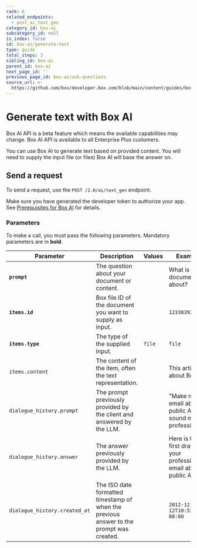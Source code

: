 ```yaml
---
rank: 6
related_endpoints:
  - post_ai_text_gen
category_id: box-ai
subcategory_id: null
is_index: false
id: box-ai/generate-text
type: guide
total_steps: 3
sibling_id: box-ai
parent_id: box-ai
next_page_id: ''
previous_page_id: box-ai/ask-questions
source_url: >-
  https://github.com/box/developer.box.com/blob/main/content/guides/box-ai/generate-text.md
---
```

# Generate text with Box AI

<Message type="notice">

Box AI API is a beta feature which means the
available capabilities may change.
Box AI API is available to all Enterprise Plus customers.

</Message>

You can use Box AI to generate text
based on provided content.
You will need to supply the input file (or files)
Box AI will base the answer on.

## Send a request

To send a request, use the
`POST /2.0/ai/text_gen` endpoint.

<Samples id='post_ai_text_gen' >

</Samples>

Make sure you have generated the developer token
to authorize your app. See [Prerequisites for Box AI][prereq]
for details.

### Parameters

<!-- markdownlint-disable line-length -->

To make a call, you must pass the following parameters. Mandatory parameters are in **bold**.

| Parameter| Description|Values| Example|
|--------|--------|-------|-------|
|**`prompt`**|The question about your document or content.||What is the document about?|
|**`items.id`**|Box file ID of the document you want to supply as input.||`1233039227512`|
|**`items.type`**|The type of the supplied input. | `file` |`file`|
| `items.content` | The content of the item, often the text representation.  |     |  This article is about Box AI.    |
| `dialogue_history.prompt` | The prompt previously provided by the client and answered by the LLM. |     | "Make my email about public APIs sound more professional" |
| `dialogue_history.answer` | The answer previously provided by the LLM. |     | Here is the first draft of your professional email about public APIs. |
| `dialogue_history.created_at` | The ISO date formatted timestamp of when the previous answer to the prompt was created. |     | `2012-12-12T10:53:43-08:00` |

<!-- markdownlint-enable line-length -->

[prereq]: g://box-ai/prerequisites
